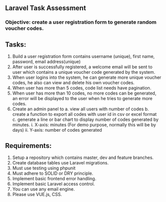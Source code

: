 ## Laravel Task Assessment

### Objective: create a user registration form to generate random voucher codes.

## Tasks:

1. Build a user registration form contains username (unique), first name, password, email address(unique)
2. After user is successfully registered, a welcome email will be sent to user which contains a unique voucher code generated by the system.
3. When user logins into the system, he can generate more unique voucher codes, he also can view and delete his own voucher codes.
4. When user has more than 5 codes, code list needs have pagination.
5. When user has more than 10 codes, no more codes can be generated, an error will be displayed to the user when he tries to generate more codes.
6. Create an admin panel to
   a. view all users with number of codes
   b. create a function to export all codes with user id in csv or excel format
   c. generate a line or bar chart to display number of codes generated by minutes.
   i. X-axis: minutes (For demo purpose, normally this will be by days)
   ii. Y-axis: number of codes generated

## Requirements:

1. Setup a repository which contains master, dev and feature branches.
2. Create database tables use Laravel migrations.
3. Must use testing using phpunit
4. Must adhere to SOLID or DRY principle.
5. Implement basic frontend error handling.
6. Implement basic Laravel access control.
7. You can use any email engine.
8. Please use VUE.js, CSS.

